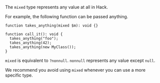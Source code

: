 The `mixed` type represents any value at all in Hack.

For example, the following function can be passed anything.

```Hack no-extract
function takes_anything(mixed $m): void {}

function call_it(): void {
  takes_anything("foo");
  takes_anything(42);
  takes_anything(new MyClass());
}
```

`mixed` is equivalent to `?nonnull`. `nonnull` represents any value
except `null`.

We recommend you avoid using `mixed` whenever you can use a more
specific type.
